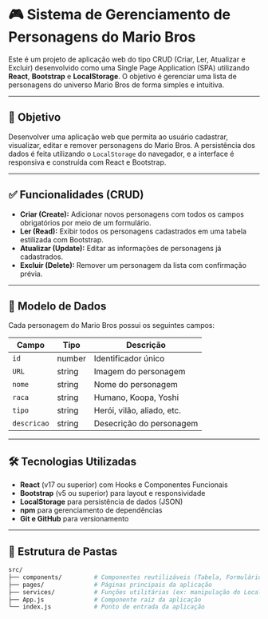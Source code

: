 # 🎮 Sistema de Gerenciamento de Personagens do Mario Bros

Este é um projeto de aplicação web do tipo CRUD (Criar, Ler, Atualizar e Excluir) desenvolvido como uma Single Page Application (SPA) utilizando **React**, **Bootstrap** e **LocalStorage**. O objetivo é gerenciar uma lista de personagens do universo Mario Bros de forma simples e intuitiva.

---

## 🧩 Objetivo

Desenvolver uma aplicação web que permita ao usuário cadastrar, visualizar, editar e remover personagens do Mario Bros. A persistência dos dados é feita utilizando o `LocalStorage` do navegador, e a interface é responsiva e construída com React e Bootstrap.

---

## ✅ Funcionalidades (CRUD)

- **Criar (Create):** Adicionar novos personagens com todos os campos obrigatórios por meio de um formulário.
- **Ler (Read):** Exibir todos os personagens cadastrados em uma tabela estilizada com Bootstrap.
- **Atualizar (Update):** Editar as informações de personagens já cadastrados.
- **Excluir (Delete):** Remover um personagem da lista com confirmação prévia.

---

## 📄 Modelo de Dados

Cada personagem do Mario Bros possui os seguintes campos:

| Campo           | Tipo     | Descrição                              |
|----------------|----------|------------------------------------------|
| `id`           | number   | Identificador único                     |
| `URL`          | string   | Imagem do personagem                    |
| `nome`         | string   | Nome do personagem                      |
| `raca`         | string   | Humano, Koopa, Yoshi                    |
| `tipo`         | string   | Herói, vilão, aliado, etc.              |
| `descricao`    | string   | Desecrição do personagem                | 

---

## 🛠️ Tecnologias Utilizadas

- **React** (v17 ou superior) com Hooks e Componentes Funcionais
- **Bootstrap** (v5 ou superior) para layout e responsividade
- **LocalStorage** para persistência de dados (JSON)
- **npm** para gerenciamento de dependências
- **Git e GitHub** para versionamento

---

## 📁 Estrutura de Pastas

```bash
src/
├── components/         # Componentes reutilizáveis (Tabela, Formulário, Modal, etc)
├── pages/              # Páginas principais da aplicação
├── services/           # Funções utilitárias (ex: manipulação do LocalStorage)
├── App.js              # Componente raiz da aplicação
└── index.js            # Ponto de entrada da aplicação
